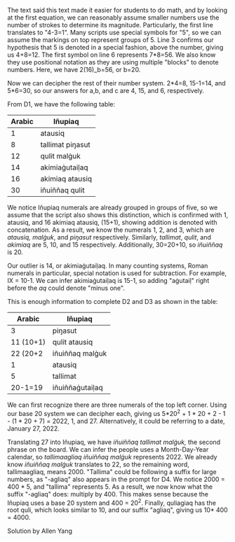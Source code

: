 The text said this text made it easier for students to do math, and by looking at the first equation, we can reasonably assume smaller numbers use the number of strokes to determine its magnitude. Particularly, the first line translates to "4-3=1".
Many scripts use special symbols for "5", so we can assume the markings on top represent groups of 5.
Line 3 confirms our hypothesis that 5 is denoted in a special fashion, above the number, giving us 4+8=12.
The first symbol on line 6 represents 7\*8=56. We also know they use positional notation as they are using multiple "blocks" to denote numbers. Here, we have 2(16)_b=56, or b=20.

Now we can decipher the rest of their number system. 2\*4=8, 15-1=14, and 5\*6=30, so our answers for a,b, and c are 4, 15, and 6, respectively.

From D1, we have the following table:

| Arabic | Iñupiaq |
| - | - |
| 1 | atausiq |
| 8 | tallimat piŋasut |
| 12 | qulit malġuk |
| 14 | akimiaġutaiḷaq |
| 16 | akimiaq atausiq |
| 30 | iñuiññaq qulit |

We notice Iñupiaq numerals are already grouped in groups of five, so we assume that the script also shows this distinction, which is confirmed with 1, atausiq, and 16 akimiaq atausiq, (15+1), showing addition is denoted with concatenation. As a result, we know the numerals 1, 2, and 3, which are *atausiq, malġuk*, and *piŋasut* respectively. Similarly, *tallimat*, *qulit*, and *akimiaq* are 5, 10, and 15 respectively. Additionally, 30=20+10, so *iñuiññaq* is 20.

Our outlier is 14, or akimiaġutaiḷaq. In many counting systems, Roman numerals in particular, special notation is used for subtraction. For example, IX = 10-1. We can infer akimiaġutaiḷaq is 15-1, so adding "aġutaiḷ" right before the *aq* could denote "minus one".

This is enough information to complete D2 and D3 as shown in the table:

| Arabic | Iñupiaq |
| - | - |
| 3 | piŋasut |
| 11 (10+1) | qulit atausiq |
| 22 (20+2 | iñuiññaq malġuk |
| 1 | atausiq |
| 5 | tallimat |
| 20-1=19 | iñuiññaġutaiḷaq |

We can first recognize there are three numerals of the top left corner. Using our base 20 system we can decipher each, giving us  5\*20<sup>2</sup> + 1 \* 20 + 2 - 1 - (1 \* 20 + 7) = 2022, 1, and 27. Alternatively, it could be referring to a date, January 27, 2022.

Translating 27 into Iñupiaq, we have *iñuiññaq tallimat malġuk,* the second phrase on the board. We can infer the people uses a Month-Day-Year calendar, so *tallimaagliaq iñuiññaq malġuk* represents 2022. We already know *iñuiññaq malġuk* translates to 22, so the remaining word, tallimaagliaq, means 2000. "Tallima" could be following a suffix for large numbers, as "-agliaq" also appears in the prompt for D4. We notice 2000 = 400 * 5, and "tallima" represents 5. As a result, we now know what the suffix "-agliaq" does: multiply by 400. This makes sense because the Iñupiaq uses a base 20 system and 400 = 20<sup>2</sup>. Finally, quliagiaq has the root quli, which looks similar to 10, and our suffix "agliaq", giving us 10\* 400 = 4000.


Solution by Allen Yang
